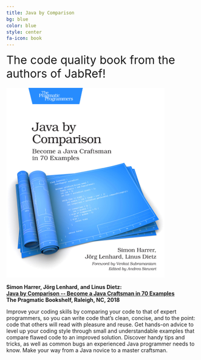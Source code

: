 ```yaml
---
title: Java by Comparison
bg: blue
color: blue
style: center
fa-icon: book
---
```


<div style="font-size:30px; margin-bottom:20px;">
<a href="http://java.by-comparison.com" style="text-decoration: none;">The code quality book from the authors of JabRef!</a>
</div>

<a href="http://java.by-comparison.com"><img src="img/javacomp.jpg" alt="Java by Comparison Cover" style="height: 500px"/></a>

<strong>Simon Harrer, Jörg Lenhard, and Linus Dietz:<br/>
<a href="http://java.by-comparison.com">Java by Comparison -- Become a Java Craftsman in 70 Examples</a><br/>
The Pragmatic Bookshelf, Raleigh, NC, 2018</strong>

<p style="text-align: left">
Improve your coding skills by comparing your code to that of expert programmers, so you can write code that’s clean, concise, and to the point: code that others will read with pleasure and reuse. Get hands-on advice to level up your coding style through small and understandable examples that compare flawed code to an improved solution. Discover handy tips and tricks, as well as common bugs an experienced Java programmer needs to know. Make your way from a Java novice to a master craftsman.
</p>
